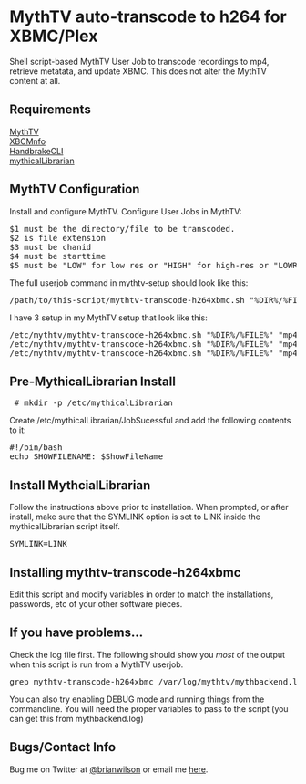 MythTV auto-transcode to h264 for XBMC/Plex
=======

Shell script-based MythTV User Job to transcode recordings to mp4, retrieve
metatata, and update XBMC. This does not alter the MythTV content at all.

Requirements
------------
[MythTV](http://www.mythtv.org)<br>
[XBCMnfo](https://github.com/bdwilson/XBMCnfo)<br>
[HandbrakeCLI](http://handbrake.fr/downloads2.php)<br>
[mythicalLibrarian](http://wiki.xbmc.org/?title=MythicalLibrarian#Installation)<br>

MythTV Configuration
--------------------
Install and configure MythTV. Configure User Jobs in MythTV:

<pre>
$1 must be the directory/file to be transcoded.
$2 is file extension
$3 must be chanid
$4 must be starttime
$5 must be "LOW" for low res or "HIGH" for high-res or "LOWREMC" for low but remove commercials
</pre>

The full userjob command in mythtv-setup should look like this:
<pre>
/path/to/this-script/mythtv-transcode-h264xbmc.sh "%DIR%/%FILE%" "%DIR%/%TITLE% - # %PROGSTART%.mkv" "%CHANID%" "%STARTTIME%" "LOW|HIGH|LOWREMC"
</pre>
I have 3 setup in my MythTV setup that look like this:
<pre>
/etc/mythtv/mythtv-transcode-h264xbmc.sh "%DIR%/%FILE%" "mp4" "%CHANID%" "%STARTTIME%" "HIGH"
/etc/mythtv/mythtv-transcode-h264xbmc.sh "%DIR%/%FILE%" "mp4" "%CHANID%" "%STARTTIME%" "LOWREMC"
/etc/mythtv/mythtv-transcode-h264xbmc.sh "%DIR%/%FILE%" "mp4" "%CHANID%" "%STARTTIME%" "LOW"
</pre>

Pre-MythicalLibrarian Install
-----------------------------
<pre> # mkdir -p /etc/mythicalLibrarian </pre>

Create /etc/mythicalLibrarian/JobSucessful and add the following contents to it:

<pre>
#!/bin/bash
echo SHOWFILENAME: $ShowFileName
</pre>

Install MythcialLibrarian
-------------------------
Follow the instructions above prior to installation.  When prompted, or after install, make sure that the SYMLINK option is set to LINK inside the mythicalLibrarian script itself.

<pre>SYMLINK=LINK</pre>

Installing mythtv-transcode-h264xbmc
------------------------------------
Edit this script and modify variables in order to match the installations, passwords, etc of your other software pieces.

If you have problems...
-----------------------

Check the log file first.  The following should show you *most* of the output
when this script is run from a MythTV userjob. 
<pre>
grep mythtv-transcode-h264xbmc /var/log/mythtv/mythbackend.log
</pre>

You can also try enabling DEBUG mode and running things from the commandline.
You will need the proper variables to pass to the script (you can get this from
mythbackend.log)

Bugs/Contact Info
-----------------
Bug me on Twitter at [@brianwilson](http://twitter.com/brianwilson) or email me [here](http://cronological.com/comment.php?ref=bubba).


